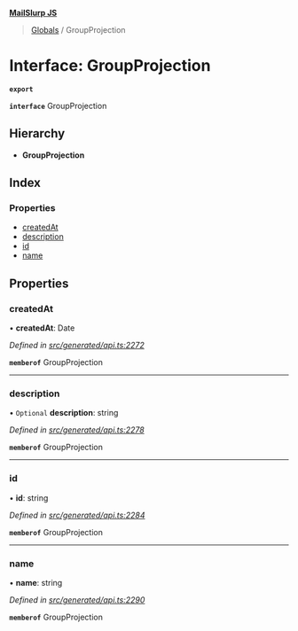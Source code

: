 **[MailSlurp JS](../README.md)**

> [Globals](../README.md) / GroupProjection

# Interface: GroupProjection

**`export`** 

**`interface`** GroupProjection

## Hierarchy

* **GroupProjection**

## Index

### Properties

* [createdAt](groupprojection.md#createdat)
* [description](groupprojection.md#description)
* [id](groupprojection.md#id)
* [name](groupprojection.md#name)

## Properties

### createdAt

•  **createdAt**: Date

*Defined in [src/generated/api.ts:2272](https://github.com/mailslurp/mailslurp-client/blob/5a4fc29/src/generated/api.ts#L2272)*

**`memberof`** GroupProjection

___

### description

• `Optional` **description**: string

*Defined in [src/generated/api.ts:2278](https://github.com/mailslurp/mailslurp-client/blob/5a4fc29/src/generated/api.ts#L2278)*

**`memberof`** GroupProjection

___

### id

•  **id**: string

*Defined in [src/generated/api.ts:2284](https://github.com/mailslurp/mailslurp-client/blob/5a4fc29/src/generated/api.ts#L2284)*

**`memberof`** GroupProjection

___

### name

•  **name**: string

*Defined in [src/generated/api.ts:2290](https://github.com/mailslurp/mailslurp-client/blob/5a4fc29/src/generated/api.ts#L2290)*

**`memberof`** GroupProjection
